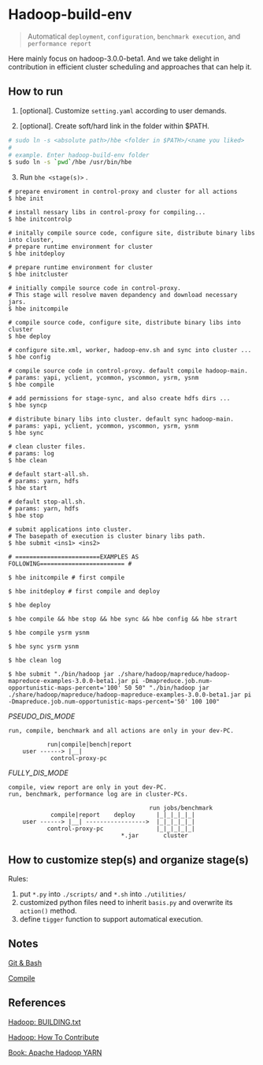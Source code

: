 # Hadoop-build-env
> Automatical `deployment`, `configuration`, `benchmark execution`, and `performance report`

Here mainly focus on hadoop-3.0.0-beta1.
And we take delight in contribution in efficient cluster scheduling and approaches that can help it.

## How to run
1. [optional]. Customize `setting.yaml` according to user demands.

2. [optional]. Create soft/hard link in the folder within $PATH.
```bash
# sudo ln -s <absolute path>/hbe <folder in $PATH>/<name you liked>
#
# example. Enter hadoop-build-env folder 
$ sudo ln -s `pwd`/hbe /usr/bin/hbe
```

3. Run `bhe <stage(s)>`  . 
```shell
# prepare enviroment in control-proxy and cluster for all actions 
$ hbe init 

# install nessary libs in control-proxy for compiling...
$ hbe initcontrolp 

# initally compile source code, configure site, distribute binary libs into cluster, 
# prepare runtime environment for cluster
$ hbe initdeploy 

# prepare runtime environment for cluster 
$ hbe initcluster 

# initially compile source code in control-proxy.
# This stage will resolve maven depandency and download necessary jars.
$ hbe initcompile  
	
# compile source code, configure site, distribute binary libs into cluster
$ hbe deploy 

# configure site.xml, worker, hadoop-env.sh and sync into cluster ...
$ hbe config 

# compile source code in control-proxy. default compile hadoop-main.
# params: yapi, yclient, ycommon, yscommon, ysrm, ysnm
$ hbe compile 
              
# add permissions for stage-sync, and also create hdfs dirs ...
$ hbe syncp 

# distribute binary libs into cluster. default sync hadoop-main.
# params: yapi, yclient, ycommon, yscommon, ysrm, ysnm
$ hbe sync
           
# clean cluster files. 
# params: log
$ hbe clean 

# default start-all.sh. 
# params: yarn, hdfs
$ hbe start

# default stop-all.sh.
# params: yarn, hdfs 
$ hbe stop 

# submit applications into cluster. 
# The basepath of execution is cluster binary libs path.
$ hbe submit <ins1> <ins2>

# ========================EXAMPLES AS FOLLOWING======================== #

$ hbe initcompile # first compile

$ hbe initdeploy # first compile and deploy

$ hbe deploy

$ hbe compile && hbe stop && hbe sync && hbe config && hbe strart

$ hbe compile ysrm ysnm 

$ hbe sync ysrm ysnm 

$ hbe clean log

$ hbe submit "./bin/hadoop jar ./share/hadoop/mapreduce/hadoop-mapreduce-examples-3.0.0-beta1.jar pi -Dmapreduce.job.num-opportunistic-maps-percent='100' 50 50" "./bin/hadoop jar ./share/hadoop/mapreduce/hadoop-mapreduce-examples-3.0.0-beta1.jar pi -Dmapreduce.job.num-opportunistic-maps-percent='50' 100 100"

```


*PSEUDO_DIS_MODE* 
```
run, compile, benchmark and all actions are only in your dev-PC.

           run|compile|bench|report
    user ------> |__|
            control-proxy-pc
```

*FULLY_DIS_MODE*

```
compile, view report are only in yout dev-PC.
run, benchmark, performance log are in cluster-PCs.

                                        run jobs/benchmark
            compile|report    deploy      |_|_|_|_|_|    
    user ------> |__| ----------------->  |_|_|_|_|_|
           control-proxy-pc               |_|_|_|_|_|
                                *.jar       cluster     
```

## How to customize step(s) and organize stage(s)

Rules:
1. put `*.py` into `./scripts/` and `*.sh` into `./utilities/`
2. customized python files need to inherit `basis.py` and overwrite its `action()` method.
3. define `tigger` function to support automatical execution. 


## Notes

[Git & Bash](./docs/notes.git-bash.md)

[Compile](./docs/notes.maven-compilation.md)

## References

[Hadoop: BUILDING.txt](https://git-wip-us.apache.org/repos/asf?p=hadoop.git;a=blob;f=BUILDING.txt)

[Hadoop: How To Contribute](https://wiki.apache.org/hadoop/HowToContribute)

[Book: Apache Hadoop YARN](http://yarn-book.com/)

